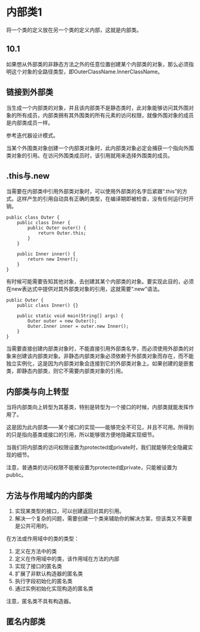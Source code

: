# 内部类1

将一个类的定义放在另一个类的定义内部，这就是内部类。

## 10.1

如果想从外部类的非静态方法之外的任意位置创建某个内部类的对象，那么必须指明这个对象的全路径类型，即OuterClassName.InnerClassName。

## 链接到外部类

当生成一个内部类的对象，并且该内部类不是静态类时，此对象能够访问其外围对象的所有成员，内部类拥有其外围类的所有元素的访问权限，就像外围对象的成员是内部类成员一样。

参考迭代器设计模式。

当某个外围类对象创建一个内部类对象时，此内部类对象必定会捕获一个指向外围类对象的引用。在访问外围类成员时，该引用就用来选择外围类的成员。

## .this与.new

当需要在内部类中引用外部类对象时，可以使用外部类的名字后紧跟“.this”的方式。这样产生的引用自动具有正确的类型，在编译期即被检查，没有任何运行时开销。

	public class Outer {
		public class Inner {
			public Outer outer() {
				return Outer.this;
			}
		}

		public Inner inner() {
			return new Inner();
		}
	}
		

有时候可能需要告知其他对象，去创建其某个内部类的对象。要实现此目的，必须在new表达式中提供对其外部类对象的引用，这就需要“.new”语法。

	public Outer {
		public class Inner() {}

		public static void main(String[] args) {
			Outer outer = new Outer();
			Outer.Inner inner = outer.new Inner();
		}
	}

当需要直接创建内部类对象时，不能直接引用外部类名字，而必须使用外部类的对象来创建该内部类对象。非静态内部类对象必须依赖于外部类对象而存在，而不能独立实例化，这是因为内部类对象会连接到它的外部类对象上。如果创建的是嵌套类，即静态内部类，则它不需要内部类对象的引用。

## 内部类与向上转型

当将内部类向上转型为其基类，特别是转型为一个接口的时候，内部类就能发挥作用了。

这是因为此内部类——某个接口的实现——能够完全不可见，并且不可用。所得到的只是指向基类或接口的引用，所以能够很方便地隐藏实现细节。

当我们将内部类的访问权限设置为protected或private时，我们就能够完全隐藏实现的细节。

注意，普通类的访问权限不能被设置为protected或private，只能被设置为public。

## 方法与作用域内的内部类

1. 实现某类型的接口，可以创建返回对其的引用。
2. 解决一个复杂的问题，需要创建一个类来辅助你的解决方案，但该类又不需要是公共可用的。

在方法或作用域中的类的类型：
1. 定义在方法中的类
2. 定义在作用域中的类，该作用域在方法的内部
3. 实现了接口的匿名类
4. 扩展了非默认构造器的匿名类
5. 执行字段初始化的匿名类
6. 通过实例初始化实现构造的匿名类

注意，匿名类不具有构造器。

## 匿名内部类

